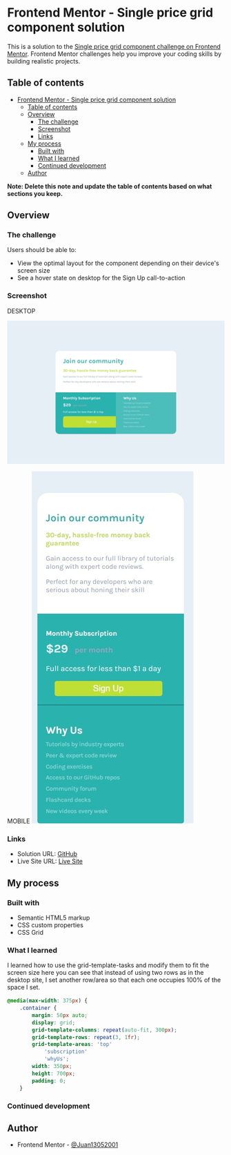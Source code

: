 # Frontend Mentor - Single price grid component solution

This is a solution to the [Single price grid component challenge on Frontend Mentor](https://www.frontendmentor.io/challenges/single-price-grid-component-5ce41129d0ff452fec5abbbc). Frontend Mentor challenges help you improve your coding skills by building realistic projects. 

## Table of contents

- [Frontend Mentor - Single price grid component solution](#frontend-mentor---single-price-grid-component-solution)
  - [Table of contents](#table-of-contents)
  - [Overview](#overview)
    - [The challenge](#the-challenge)
    - [Screenshot](#screenshot)
    - [Links](#links)
  - [My process](#my-process)
    - [Built with](#built-with)
    - [What I learned](#what-i-learned)
    - [Continued development](#continued-development)
  - [Author](#author)

**Note: Delete this note and update the table of contents based on what sections you keep.**

## Overview

### The challenge

Users should be able to:

- View the optimal layout for the component depending on their device's screen size
- See a hover state on desktop for the Sign Up call-to-action

### Screenshot

DESKTOP

![](/screenshot-desktop.jpeg)

MOBILE
![](/screenshot-mobile.jpeg)
### Links

- Solution URL: [GitHub](https://github.com/Juan13052001/Single-price-grid-component-challenge-hub)
- Live Site URL: [Live Site](https://juan13052001.github.io/Single-price-grid-component-challenge-hub/)

## My process

### Built with

- Semantic HTML5 markup
- CSS custom properties
- CSS Grid

### What I learned

I learned how to use the grid-template-tasks and modify them to fit the screen size here you can see that instead of using two rows as in the desktop site, I set another row/area so that each one occupies 100% of the space I set. 

```css
@media(max-width: 375px) {
    .container {
        margin: 50px auto;
        display: grid;
        grid-template-columns: repeat(auto-fit, 300px);
        grid-template-rows: repeat(3, 1fr);
        grid-template-areas: 'top'
            'subscription'
            'whyUs';
        width: 350px;
        height: 700px;
        padding: 0;
    }
```

### Continued development

## Author
- Frontend Mentor - [@Juan13052001](https://www.frontendmentor.io/profile/Juan13052001)
